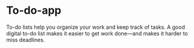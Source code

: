 # To-do-app
To-do lists help you organize your work and keep track of tasks. A good digital to-do list makes it easier to get work done—and makes it harder to miss deadlines.
